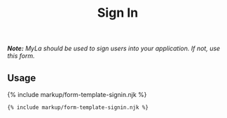 ﻿---
title: Sign In
summary: The Sign In block allows the user to sign into an application.
tags: form-templates
layout: guide
eleventyNavigation:
  key: Sign In
  parent: Form Templates
  order: 8
  excerpt: The Sign In block allows the user to sign into an application.
  img: /img/illustrations/illus-sign-in.svg
---

_**Note:** MyLa should be used to sign users into your application. If not, use this form._

## Usage

{% include markup/form-template-signin.njk %}

``` html
{% include markup/form-template-signin.njk %}
```

